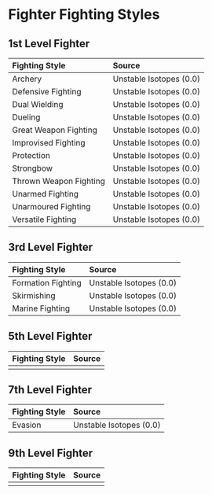 # Fighter Fighting Styles

## 1st Level Fighter

| Fighting Style         | Source                  |
|:-----------------------|:------------------------|
| Archery                | Unstable Isotopes (0.0) |
| Defensive Fighting     | Unstable Isotopes (0.0) |
| Dual Wielding          | Unstable Isotopes (0.0) |
| Dueling                | Unstable Isotopes (0.0) |
| Great Weapon Fighting  | Unstable Isotopes (0.0) |
| Improvised Fighting    | Unstable Isotopes (0.0) |
| Protection             | Unstable Isotopes (0.0) |
| Strongbow              | Unstable Isotopes (0.0) |
| Thrown Weapon Fighting | Unstable Isotopes (0.0) |
| Unarmed Fighting       | Unstable Isotopes (0.0) |
| Unarmoured Fighting    | Unstable Isotopes (0.0) |
| Versatile Fighting     | Unstable Isotopes (0.0) |

## 3rd Level Fighter

| Fighting Style     | Source                  |
|:-------------------|:------------------------|
| Formation Fighting | Unstable Isotopes (0.0) |
| Skirmishing        | Unstable Isotopes (0.0) |
| Marine Fighting    | Unstable Isotopes (0.0) |

## 5th Level Fighter

| Fighting Style | Source |
|:---------------|:-------|
|                |        |

## 7th Level Fighter

| Fighting Style | Source                  |
|:---------------|:------------------------|
| Evasion        | Unstable Isotopes (0.0) |

## 9th Level Fighter

| Fighting Style | Source |
|:---------------|:-------|
|                |        |
